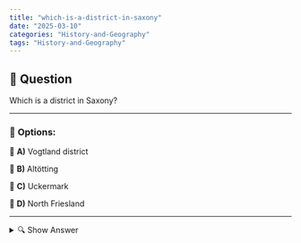 ```yaml
---
title: "which-is-a-district-in-saxony"
date: "2025-03-10"
categories: "History-and-Geography"
tags: "History-and-Geography"
---
```


## 📌 **Question**

Which is a district in Saxony?



---

### 📝 **Options:**

🔘 **A)** Vogtland district

🔘 **B)** Altötting

🔘 **C)** Uckermark

🔘 **D)** North Friesland

---

<details>
  <summary>🔍 Show Answer</summary>

  <p>
💡  <b>Correct Answer:</b>  a
  </p>
  <p>
    📖<b>Explanation:</b>
    Saxony (Saxony) is one of the 16 federal states of Germany, located in the east of the country. It is known for its rich cultural history, industry, and scenic diversity. The state is divided into several counties (counties), which are responsible for regional administration and services. Examples of districts in Saxony are the Vogtlandkreis and the Mittelsachsen district. However, other of the options listed such as Altötting, Uckermark and North Frisia belong to other states in Germany. The question tests knowledge about the administrative structure of Germany.
  </p>
</details>
